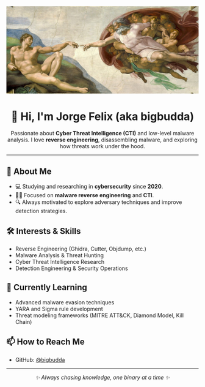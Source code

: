 <div align="center">
  <img src="https://github.com/Jorge-Felix/whoami/blob/main/img/godandadan.jpg" alt="banner" width="800"/>
  
  <h1>👋 Hi, I'm Jorge Felix (aka <strong>bigbudda</strong>)</h1>
  <p>
    Passionate about <strong>Cyber Threat Intelligence (CTI)</strong> and low-level malware analysis.  
    I love <strong>reverse engineering</strong>, disassembling malware, and exploring how threats work under the hood.  
  </p>
</div>

---

<h2>🚀 About Me</h2>

<ul>
  <li>💻 Studying and researching in <strong>cybersecurity</strong> since <strong>2020</strong>.</li>
  <li>🕵️‍♂️ Focused on <strong>malware reverse engineering</strong> and <strong>CTI</strong>.</li>
  <li>🔍 Always motivated to explore adversary techniques and improve detection strategies.</li>
</ul>

<h2>🛠️ Interests & Skills</h2>

<ul>
  <li>Reverse Engineering (Ghidra, Cutter, Objdump, etc.)</li>
  <li>Malware Analysis & Threat Hunting</li>
  <li>Cyber Threat Intelligence Research</li>
  <li>Detection Engineering & Security Operations</li>
</ul>

<h2>🌱 Currently Learning</h2>

<ul>
  <li>Advanced malware evasion techniques</li>
  <li>YARA and Sigma rule development</li>
  <li>Threat modeling frameworks (MITRE ATT&CK, Diamond Model, Kill Chain)</li>
</ul>

<h2>📫 How to Reach Me</h2>

<ul>
  <li>GitHub: <a href="https://github.com/bigbudda">@bigbudda</a></li>
  <!-- Agrega LinkedIn, correo o Twitter si quieres -->
</ul>

---

<p align="center"><em>✨ Always chasing knowledge, one binary at a time ✨</em></p>
